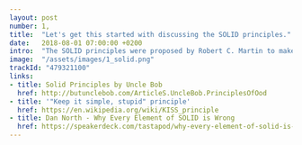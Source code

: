 ```yaml
---
layout: post
number: 1,
title:  "Let's get this started with discussing the SOLID principles."
date:   2018-08-01 07:00:00 +0200
intro:  "The SOLID principles were proposed by Robert C. Martin to make software designs more understandable, flexible and maintainable. During our first podcast Paul, David and Christian will dig deeper into these five legendary design principles and discuss which experiences they made by using them during their daily work."
image:  "/assets/images/1_solid.png"
trackId: "479321100"
links: 
- title: Solid Principles by Uncle Bob
  href: http://butunclebob.com/ArticleS.UncleBob.PrinciplesOfOod
- title: '"Keep it simple, stupid" principle'
  href: https://en.wikipedia.org/wiki/KISS_principle
- title: Dan North - Why Every Element of SOLID is Wrong
  href: https://speakerdeck.com/tastapod/why-every-element-of-solid-is-wrong
---
```

